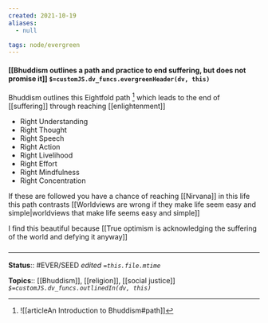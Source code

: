 ```yaml
---
created: 2021-10-19
aliases:
  - null

tags: node/evergreen
---
```

#### [[Bhuddism outlines a path and practice to end suffering, but does not promise it]] `$=customJS.dv_funcs.evergreenHeader(dv, this)`

Bhuddism outlines this Eightfold path [^3] which leads to the end of [[suffering]] through reaching [[enlightenment]]
- Right Understanding
- Right Thought
- Right Speech
- Right Action
- Right Livelihood
- Right Effort
- Right Mindfulness 
- Right Concentration

If these are followed you have a chance of reaching [[Nirvana]] in this life this path contrasts [[Worldviews are wrong if they make life seem easy and simple|worldviews that make life seems easy and simple]]

I find this beautiful because [[True optimism is acknowledging the suffering of the world and defying it anyway]]
### <hr class="footnote"/>

**Status**:: #EVER/SEED
*edited `=this.file.mtime`*

**Topics**:: [[Bhuddism]], [[religion]], [[social justice]]
*`$=customJS.dv_funcs.outlinedIn(dv, this)`*

[^3]: ![[articleAn Introduction to Bhuddism#path]]

